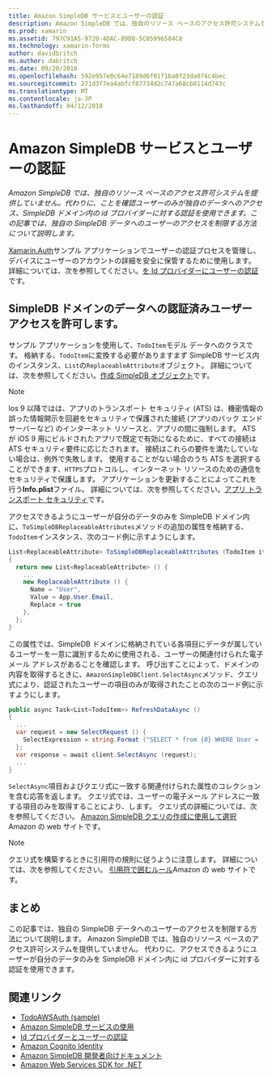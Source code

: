 ```yaml
---
title: Amazon SimpleDB サービスとユーザーの認証
description: Amazon SimpleDB では、独自のリソース ベースのアクセス許可システムを提供していません。 代わりに、ことを確認ユーザーのみが独自のデータへのアクセス、SimpleDB ドメイン内の id プロバイダーに対する認証を使用できます。 この記事では、独自の SimpleDB データへのユーザーのアクセスを制限する方法について説明します。
ms.prod: xamarin
ms.assetid: 797C91A5-9720-4DAC-89D8-5C85996584C8
ms.technology: xamarin-forms
author: davidbritch
ms.author: dabritch
ms.date: 09/20/2016
ms.openlocfilehash: 592e957e0c64e7189d6f01f1ba0f23da074c4bec
ms.sourcegitcommit: 271d3f7ea4abfcf87734d2c747a68cb8114d743c
ms.translationtype: MT
ms.contentlocale: ja-JP
ms.lasthandoff: 04/12/2018
---
```

# <a name="authenticating-users-with-an-amazon-simpledb-service"></a>Amazon SimpleDB サービスとユーザーの認証

_Amazon SimpleDB では、独自のリソース ベースのアクセス許可システムを提供していません。代わりに、ことを確認ユーザーのみが独自のデータへのアクセス、SimpleDB ドメイン内の id プロバイダーに対する認証を使用できます。この記事では、独自の SimpleDB データへのユーザーのアクセスを制限する方法について説明します。_

[Xamarin.Auth](https://github.com/xamarin/Xamarin.Auth)サンプル アプリケーションでユーザーの認証プロセスを管理し、デバイスにユーザーのアカウントの詳細を安全に保管するために使用します。 詳細については、次を参照してください。[を Id プロバイダーにユーザーの認証](~/xamarin-forms/data-cloud/authentication/oauth.md)です。

## <a name="allowing-an-authenticated-user-access-to-simpledb-domain-data"></a>SimpleDB ドメインのデータへの認証済みユーザー アクセスを許可します。

サンプル アプリケーションを使用して、`TodoItem`モデル データへのクラスです。 格納する、`TodoItem`に変換する必要がありますまず SimpleDB サービス内のインスタンス、`List`の`ReplaceableAttribute`オブジェクト。 詳細については、次を参照してください。[作成 SimpleDB オブジェクト](~/xamarin-forms/data-cloud/consuming/aws.md)です。

> [!NOTE]
> Ios 9 以降ではは、アプリのトランスポート セキュリティ (ATS) は、機密情報の誤った情報開示を回避をセキュリティで保護された接続 (アプリのバック エンド サーバーなど) のインターネット リソースと、アプリの間に強制します。 ATS が iOS 9 用にビルドされたアプリで既定で有効になるために、すべての接続は ATS セキュリティ要件に応じたされます。 接続はこれらの要件を満たしていない場合は、例外で失敗します。
> 使用することがない場合のうち ATS を選択することができます、`HTTPS`プロトコルし、インターネット リソースのための通信をセキュリティで保護します。 アプリケーションを更新することによってこれを行う**Info.plist**ファイル。 詳細については、次を参照してください。[アプリ トランスポート セキュリティ](~/ios/app-fundamentals/ats.md)です。

アクセスできるようにユーザーが自分のデータのみを SimpleDB ドメイン内に、`ToSimpleDBReplaceableAttributes`メソッドの追加の属性を格納する、`TodoItem`インスタンス、次のコード例に示すようにします。

```csharp
List<ReplaceableAttribute> ToSimpleDBReplaceableAttributes (TodoItem item)
{
  return new List<ReplaceableAttribute> () {
    ...
    new ReplaceableAttribute () {
      Name = "User",
      Value = App.User.Email,
      Replace = true
    },
  };
}
```

この属性では、SimpleDB ドメインに格納されている各項目にデータが属しているユーザーを一意に識別するために使用される、ユーザーの関連付けられた電子メール アドレスがあることを確認します。 呼び出すことによって、ドメインの内容を取得するときに、`AmazonSimpleDBClient.SelectAsync`メソッド、クエリ式により、認証されたユーザーの項目のみが取得されたことの次のコード例に示すようにします。

```csharp
public async Task<List<TodoItem>> RefreshDataAsync ()
{
  ...
  var request = new SelectRequest () {
    SelectExpression = string.Format ("SELECT * from {0} WHERE User = '{1}'", tableName, App.User.Email)
  };
  var response = await client.SelectAsync (request);
  ...
}
```

`SelectAsync`項目およびクエリ式に一致する関連付けられた属性のコレクションを含む応答を返します。 クエリ式では、ユーザーの電子メール アドレスに一致する項目のみを取得することにより、します。 クエリ式の詳細については、次を参照してください。 [Amazon SimpleDB クエリの作成に使用して選択](http://docs.aws.amazon.com/AmazonSimpleDB/latest/DeveloperGuide/UsingSelect.html)Amazon の web サイトです。

> [!NOTE]
> クエリ式を構築するときに引用符の規則に従うように注意します。 詳細については、次を参照してください。 [引用符で囲むルール](http://docs.aws.amazon.com/AmazonSimpleDB/latest/DeveloperGuide/QuotingRulesSelect.html)Amazon の web サイトです。

## <a name="summary"></a>まとめ

この記事では、独自の SimpleDB データへのユーザーのアクセスを制限する方法について説明します。 Amazon SimpleDB では、独自のリソース ベースのアクセス許可システムを提供していません。 代わりに、アクセスできるようにユーザーが自分のデータのみを SimpleDB ドメイン内に id プロバイダーに対する認証を使用できます。


## <a name="related-links"></a>関連リンク

- [TodoAWSAuth (sample)](https://developer.xamarin.com/samples/xamarin-forms/WebServices/TodoAWSAuth/)
- [Amazon SimpleDB サービスの使用](~/xamarin-forms/data-cloud/consuming/aws.md)
- [Id プロバイダーとユーザーの認証](~/xamarin-forms/data-cloud/authentication/oauth.md)
- [Amazon Cognito Identity](http://docs.aws.amazon.com/cognito/devguide/identity/)
- [Amazon SimpleDB 開発者向けドキュメント](http://docs.aws.amazon.com/AmazonSimpleDB/latest/DeveloperGuide/Welcome.html)
- [Amazon Web Services SDK for .NET](https://www.nuget.org/packages?q=Tags%3A%22aws-sdk-v3%22)

